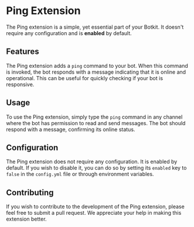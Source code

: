 # Ping Extension

The Ping extension is a simple, yet essential part of your Botkit. It doesn't require any configuration and is **enabled** by default.

## Features

The Ping extension adds a `ping` command to your bot. When this command is invoked, the bot responds with a message indicating that it is online and operational. This can be useful for quickly checking if your bot is responsive.

## Usage

To use the Ping extension, simply type the `ping` command in any channel where the bot has permission to read and send messages. The bot should respond with a message, confirming its online status.

## Configuration

The Ping extension does not require any configuration. It is enabled by default. If you wish to disable it, you can do so by setting its `enabled` key to `false` in the `config.yml` file or through environment variables.

## Contributing

If you wish to contribute to the development of the Ping extension, please feel free to submit a pull request. We appreciate your help in making this extension better.
